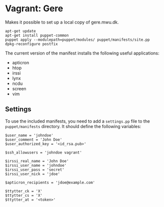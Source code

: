 Vagrant: Gere
=============

Makes it possible to set up a local copy of gere.mwu.dk.

    apt-get update
    apt-get install puppet-common
    puppet apply --modulepath=puppet/modules/ puppet/manifests/site.pp
    dpkg-reconfigure postfix

The current version of the manifest installs the following useful applications:

* apticron
* htop
* irssi
* lynx
* ncdu
* screen
* vim

Settings
--------

To use the included manifests, you need to add a `settings.pp` file to the `puppet/manifests` directory. It should define the following variables:

    $user_name = 'johndoe'
    $user_comment = 'John Doe'
    $user_authorized_key = '<id_rsa.pub>'

    $ssh_allowusers = 'johndoe vagrant'

    $irssi_real_name = 'John Doe'
    $irssi_user_name = 'johndoe'
    $irssi_user_pass = 'secret'
    $irssi_user_nick = 'jdoe'

    $apticron_recipients = 'jdoe@example.com'

    $ttytter_ck = 'X'
    $ttytter_cs = 'X'
    $ttytter_at = '<token>'
